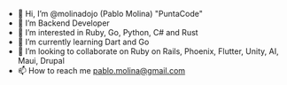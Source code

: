 - 👋 Hi, I’m @molinadojo (Pablo Molina) "PuntaCode"
- 👀 I’m Backend Developer
- 👀 I’m interested in Ruby, Go, Python, C# and Rust
- 🌱 I’m currently learning Dart and Go     
- 💞️ I’m looking to collaborate on Ruby on Rails, Phoenix, Flutter, Unity, AI, Maui, Drupal  
- 📫 How to reach me pablo.molina@gmail.com

<!---
molinadojo/molinadojo is a ✨ special ✨ repository because its `README.md` (this file) appears on your GitHub profile.
You can click the Preview link to take a look at your changes.
--->
